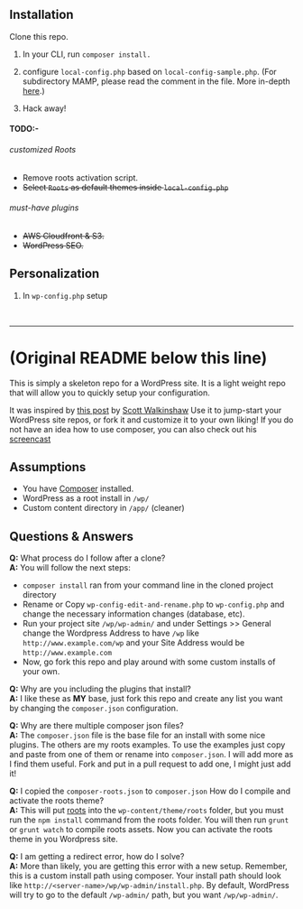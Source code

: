 ## Installation

Clone this repo.

1. In your CLI, run `composer install.`

2. configure `local-config.php` based on `local-config-sample.php`. (For subdirectory MAMP, please read the comment in the file. More in-depth [here](http://discourse.roots.io/t/setup-local-wordpress-skeleton-on-mamp-to-work-like-in-composer-with-wordpress-screencast/898).)

3. Hack away!

#### TODO:-

###### customized Roots
+ Remove roots activation script.
+ ~~Select `Roots` as default themes inside `local-config.php`~~

###### must-have plugins
+ ~~AWS Cloudfront & S3.~~
+ ~~WordPress SEO.~~

## Personalization

1. In `wp-config.php` setup 

<br>
<hr>

# (Original README below this line)

This is simply a skeleton repo for a WordPress site.  It is a light weight repo that will allow you to quickly setup your configuration.

It was inspired by [this post](http://roots.io/using-composer-with-wordpress/) by [Scott Walkinshaw](https://github.com/swalkinshaw)
Use it to jump-start your WordPress site repos, or fork it and customize it to your own liking!  If you do not have an idea how to use composer, you can also check out his [screencast](http://roots.io/screencasts/using-composer-with-wordpress/)

## Assumptions

* You have [Composer](https://github.com/composer/composer) installed.
* WordPress as a root install in `/wp/`
* Custom content directory in `/app/` (cleaner)

## Questions & Answers

**Q:** What process do I follow after a clone?  
**A:** You will follow the next steps:

*  `composer install` ran from your command line in the cloned project directory
*  Rename or Copy `wp-config-edit-and-rename.php` to `wp-config.php` and change the necessary information changes (database, etc).
*  Run your project site `/wp/wp-admin/` and under Settings >> General change the Wordpress Address to have `/wp` like `http://www.example.com/wp` and your Site Address would be `http://www.example.com`
*  Now, go fork this repo and play around with some custom installs of your own.

**Q:** Why are you including the plugins that install?  
**A:** I like these as **MY** base, just fork this repo and create any list you want by changing the `composer.json` configuration.

**Q:** Why are there multiple composer json files?  
**A:** The `composer.json` file is the base file for an install with some nice plugins.  The others are my roots examples.  To use the examples just copy and paste from one of them or rename into `composer.json`.  I will add more as I find them useful. Fork and put in a pull request to add one, I might just add it!

**Q:** I copied the `composer-roots.json` to `composer.json` How do I compile and activate the roots theme?  
**A:** This will put [roots](https://github.com/roots/roots) into the `wp-content/theme/roots` folder, but you must run the `npm install` command from the roots folder. You will then run `grunt` or `grunt watch` to compile roots assets. Now you can activate the roots theme in you Wordpress site.

**Q:** I am getting a redirect error, how do I solve?  
**A:** More than likely, you are getting this error with a new setup.  Remember, this is a custom install path using composer. Your install path should look like `http://<server-name>/wp/wp-admin/install.php`.  By default, WordPress will try to go to the default `/wp-admin/` path, but you want `/wp/wp-admin/`.
